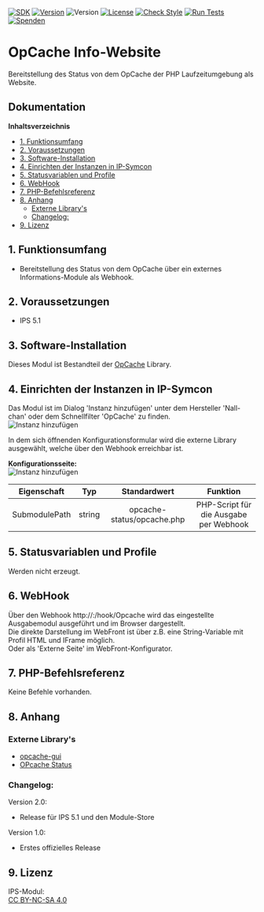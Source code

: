 [![SDK](https://img.shields.io/badge/Symcon-PHPModul-red.svg)](https://www.symcon.de/service/dokumentation/entwicklerbereich/sdk-tools/sdk-php/)
[![Version](https://img.shields.io/badge/Modul%20Version-2.02-blue.svg)]()
![Version](https://img.shields.io/badge/Symcon%20Version-7.0%20%3E-green.svg)
[![License](https://img.shields.io/badge/License-CC%20BY--NC--SA%204.0-green.svg)](https://creativecommons.org/licenses/by-nc-sa/4.0/)
[![Check Style](https://github.com/Nall-chan/OpCache/workflows/Check%20Style/badge.svg)](https://github.com/Nall-chan/OpCache/actions) 
[![Run Tests](https://github.com/Nall-chan/OpCache/workflows/Run%20Tests/badge.svg)](https://github.com/Nall-chan/OpCache/actions)  
[![Spenden](https://www.paypalobjects.com/de_DE/DE/i/btn/btn_donate_SM.gif)](../README.md#6-spenden)  

# OpCache Info-Website  <!-- omit in toc -->  
Bereitstellung des Status von dem OpCache der PHP Laufzeitumgebung als Website.  

## Dokumentation <!-- omit in toc -->

**Inhaltsverzeichnis**

- [1. Funktionsumfang](#1-funktionsumfang)
- [2. Voraussetzungen](#2-voraussetzungen)
- [3. Software-Installation](#3-software-installation)
- [4. Einrichten der Instanzen in IP-Symcon](#4-einrichten-der-instanzen-in-ip-symcon)
- [5. Statusvariablen und Profile](#5-statusvariablen-und-profile)
- [6. WebHook](#6-webhook)
- [7. PHP-Befehlsreferenz](#7-php-befehlsreferenz)
- [8. Anhang](#8-anhang)
  - [Externe Library's](#externe-librarys)
  - [Changelog:](#changelog)
- [9. Lizenz](#9-lizenz)

## 1. Funktionsumfang

 - Bereitstellung des Status von dem OpCache über ein externes Informations-Module als Webhook.  

## 2. Voraussetzungen

 - IPS 5.1

## 3. Software-Installation

 Dieses Modul ist Bestandteil der [OpCache](../README.md#3-software-installation) Library.  

## 4. Einrichten der Instanzen in IP-Symcon

Das Modul ist im Dialog 'Instanz hinzufügen' unter dem Hersteller 'Nall-chan' oder dem Schnellfilter 'OpCache' zu finden.  
![Instanz hinzufügen](../imgs/addInstance.png)  

In dem sich öffnenden Konfigurationsformular wird die externe Library ausgewählt, welche über den Webhook erreichbar ist.  

**Konfigurationsseite:**  
![Instanz hinzufügen](../imgs/settingSite.png)  

|  Eigenschaft  |  Typ   |        Standardwert        |                Funktion                |
| :-----------: | :----: | :------------------------: | :------------------------------------: |
| SubmodulePath | string | opcache-status/opcache.php | PHP-Script für die Ausgabe per Webhook |


## 5. Statusvariablen und Profile

Werden nicht erzeugt.  

## 6. WebHook

Über den Webhook http://<IP>:<PORT>/hook/Opcache wird das eingestellte Ausgabemodul ausgeführt und im Browser dargestellt.  
Die direkte Darstellung im WebFront ist über z.B. eine String-Variable mit Profil HTML und IFrame möglich.  
Oder als 'Externe Seite' im WebFront-Konfigurator.  

## 7. PHP-Befehlsreferenz

Keine Befehle vorhanden.

## 8. Anhang

### Externe Library's

- [opcache-gui](https://github.com/amnuts/opcache-gui)
- [OPcache Status](https://github.com/rlerdorf/opcache-status)

### Changelog:  

Version 2.0:  
 - Release für IPS 5.1 und den Module-Store   

Version 1.0:  
 - Erstes offizielles Release  

## 9. Lizenz

  IPS-Modul:  
  [CC BY-NC-SA 4.0](https://creativecommons.org/licenses/by-nc-sa/4.0/)  
